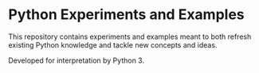 # Python Experiments and Examples

This repository contains experiments and examples meant to both refresh existing
Python knowledge and tackle new concepts and ideas.

Developed for interpretation by Python 3.
